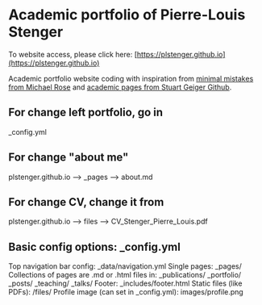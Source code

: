 # Academic portfolio of Pierre-Louis Stenger

To website access, please click here: [https://plstenger.github.io](https://plstenger.github.io)

Academic portfolio website coding with inspiration from [minimal mistakes from Michael Rose](https://mmistakes.github.io/minimal-mistakes/) and [academic pages from Stuart Geiger Github](https://github.com/academicpages/academicpages.github.io).

## For change left portfolio, go in
_config.yml

## For change "about me"
plstenger.github.io --> _pages --> about.md

## For change CV, change it from
plstenger.github.io --> files --> CV_Stenger_Pierre_Louis.pdf


## Basic config options: _config.yml
Top navigation bar config: _data/navigation.yml
Single pages: _pages/
Collections of pages are .md or .html files in:
_publications/
_portfolio/
_posts/
_teaching/
_talks/
Footer: _includes/footer.html
Static files (like PDFs): /files/
Profile image (can set in _config.yml): images/profile.png
